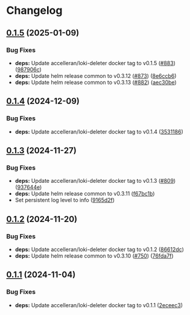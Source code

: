 # Changelog

## [0.1.5](https://github.com/accelleran/helm-charts/compare/loki-deleter-0.1.4...loki-deleter-0.1.5) (2025-01-09)


### Bug Fixes

* **deps:** Update accelleran/loki-deleter docker tag to v0.1.5 ([#883](https://github.com/accelleran/helm-charts/issues/883)) ([987906c](https://github.com/accelleran/helm-charts/commit/987906ca108c9ceea114574cb3b4fc729ece4ae9))
* **deps:** Update helm release common to v0.3.12 ([#873](https://github.com/accelleran/helm-charts/issues/873)) ([8e6ccb6](https://github.com/accelleran/helm-charts/commit/8e6ccb6e761d66a164ad951e0e2f9118dfcfc9ba))
* **deps:** Update helm release common to v0.3.13 ([#882](https://github.com/accelleran/helm-charts/issues/882)) ([aec30be](https://github.com/accelleran/helm-charts/commit/aec30be5d86f444ad9d65ed18d580ac0c6410166))

## [0.1.4](https://github.com/accelleran/helm-charts/compare/loki-deleter-0.1.3...loki-deleter-0.1.4) (2024-12-09)


### Bug Fixes

* **deps:** Update accelleran/loki-deleter docker tag to v0.1.4 ([3531186](https://github.com/accelleran/helm-charts/commit/3531186dbb1e59b1833043c5e4ea701868e411da))

## [0.1.3](https://github.com/accelleran/helm-charts/compare/loki-deleter-0.1.2...loki-deleter-0.1.3) (2024-11-27)


### Bug Fixes

* **deps:** Update accelleran/loki-deleter docker tag to v0.1.3 ([#809](https://github.com/accelleran/helm-charts/issues/809)) ([937644e](https://github.com/accelleran/helm-charts/commit/937644e4cc55f4bcef4cf09c98f1831e42d3a67d))
* **deps:** Update helm release common to v0.3.11 ([f67bc1b](https://github.com/accelleran/helm-charts/commit/f67bc1bd548bbc2b91c6554e2df66f855c3e2120))
* Set persistent log level to info ([9165d2f](https://github.com/accelleran/helm-charts/commit/9165d2f5a0015bfd9644f79c4b3a299ef322f8a1))

## [0.1.2](https://github.com/accelleran/helm-charts/compare/loki-deleter-0.1.1...loki-deleter-0.1.2) (2024-11-20)


### Bug Fixes

* **deps:** Update accelleran/loki-deleter docker tag to v0.1.2 ([86612dc](https://github.com/accelleran/helm-charts/commit/86612dc43f7e52a793b8416876ca9c18c5c76600))
* **deps:** Update helm release common to v0.3.10 ([#750](https://github.com/accelleran/helm-charts/issues/750)) ([76fda7f](https://github.com/accelleran/helm-charts/commit/76fda7fc76c6926b402b49f3348b14a785af92f8))

## [0.1.1](https://github.com/accelleran/helm-charts/compare/loki-deleter-0.1.0...loki-deleter-0.1.1) (2024-11-04)


### Bug Fixes

* **deps:** Update accelleran/loki-deleter docker tag to v0.1.1 ([2eceec3](https://github.com/accelleran/helm-charts/commit/2eceec3f3646aa5a6480421729df884a4871c93d))
